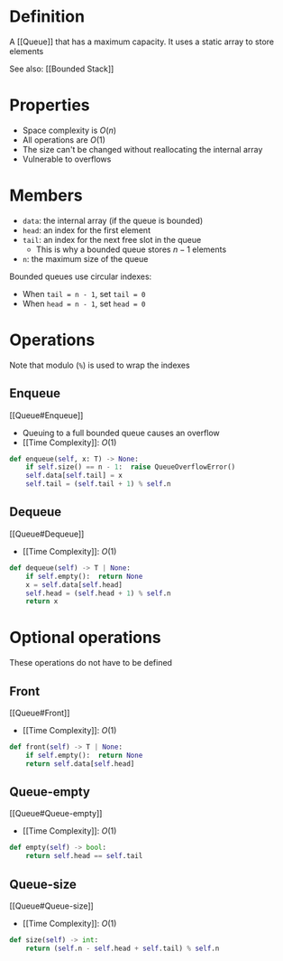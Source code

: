 # Definition
A [[Queue]] that has a maximum capacity. It uses a static array to store elements

See also: [[Bounded Stack]]

# Properties
- Space complexity is $O(n)$
- All operations are $O(1)$
- The size can't be changed without reallocating the internal array
- Vulnerable to overflows

# Members
- `data`: the internal array (if the queue is bounded)
- `head`: an index for the first element
- `tail`: an index for the next free slot in the queue
	- This is why a bounded queue stores $n - 1$ elements
- `n`: the maximum size of the queue

Bounded queues use circular indexes:
- When `tail = n - 1`, set `tail = 0`
- When `head = n - 1`, set `head = 0`

# Operations
Note that modulo (`%`) is used to wrap the indexes

## Enqueue
[[Queue#Enqueue]]

- Queuing to a full bounded queue causes an overflow
- [[Time Complexity]]: $O(1)$

```python
def enqueue(self, x: T) -> None:
	if self.size() == n - 1:  raise QueueOverflowError()
	self.data[self.tail] = x
	self.tail = (self.tail + 1) % self.n
```

## Dequeue
[[Queue#Dequeue]]

- [[Time Complexity]]: $O(1)$

```python
def dequeue(self) -> T | None:
	if self.empty():  return None
	x = self.data[self.head]
	self.head = (self.head + 1) % self.n
	return x
```

# Optional operations
These operations do not have to be defined

## Front
[[Queue#Front]]

- [[Time Complexity]]: $O(1)$

```python
def front(self) -> T | None:
	if self.empty():  return None
	return self.data[self.head]
```

## Queue-empty
[[Queue#Queue-empty]]

- [[Time Complexity]]: $O(1)$

```python
def empty(self) -> bool:
	return self.head == self.tail
```

## Queue-size
[[Queue#Queue-size]]

- [[Time Complexity]]: $O(1)$

```python
def size(self) -> int:
	return (self.n - self.head + self.tail) % self.n
```
